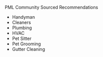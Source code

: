 PML Community Sourced Recommendations

- Handyman
- Cleaners
- Plumbing
- HVAC
- Pet Sitter
- Pet Grooming
- Gutter Cleaning
